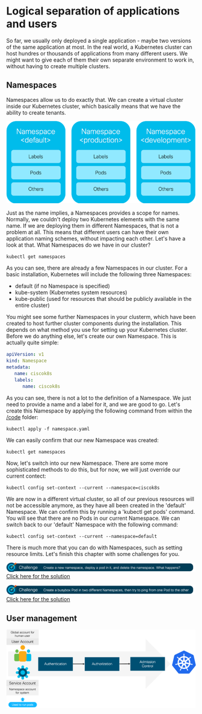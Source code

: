 # Logical separation of applications and users

So far, we usually only deployed a single application - maybe two versions of the same application at most. In the real world, a Kubernetes cluster can host hundres or thousands of applications from many different users. We might want to give each of them their own separate environment to work in, without having to create multiple clusters.


## Namespaces

Namespaces allow us to do exactly that. We can create a virtual cluster inside our Kubernetes cluster, which basically means that we have the ability to create tenants.

![Namespaces](img/namespaces_overview.png?raw=true "Namespaces")

Just as the name implies, a Namespaces provides a scope for names. Normally, we couldn't deploy two Kubernetes elements with the same name. If we are deploying them in different Namespaces, that is not a problem at all. This means that different users can have their own application naming schemes, without impacting each other. Let's have a look at that. What Namespaces do we have in our cluster?

```
kubectl get namespaces
```

As you can see, there are already a few Namespaces in our cluster. For a basic installation, Kubernetes will include the following three Namespaces:
* default (if no Namespace is specified)
* kube-system (Kubernetes system resources)
* kube-public (used for resources that should be publicly available in the entire cluster)

You might see some further Namespaces in your clusterm, which have been created to host further cluster components during the installation. This depends on what method you use for setting up your Kubernetes cluster. Before we do anything else, let's create our own Namespace. This is actually quite simple:

```yaml
apiVersion: v1
kind: Namespace
metadata: 
   name: ciscok8s
   labels:
      name: ciscok8s
```

As you can see, there is not a lot to the definition of a Namespace. We just need to provide a name and a label for it, and we are good to go. Let's create this Namespace by applying the following command from within the [/code](code/ "/code") folder:

```
kubectl apply -f namespace.yaml
```

We can easily confirm that our new Namespace was created:

```
kubectl get namespaces
```

Now, let's switch into our new Namespace. There are some more sophisticated methods to do this, but for now, we will just override our current contect:

```
kubectl config set-context --current --namespace=ciscok8s
```

We are now in a different virtual cluster, so all of our previous resources will not be accessible anymore, as they have all been created in the 'default' Namespace. We can confirm this by running a 'kubectl get pods' command. You will see that there are no Pods in our current Namespace. We can switch back to our 'default' Namespace with the following command:

```
kubectl config set-context --current --namespace=default
```

There is much more that you can do with Namespaces, such as setting resource limits. Let's finish this chapter with some challenges for you.

![Challenge 1](img/challenge1.png?raw=true "Challenge 1")
[Click here for the solution](./solutions/challenge1 "Click here for the solution")

![Challenge 2](img/challenge2.png?raw=true "Challenge 2")
[Click here for the solution](./solutions/challenge2 "Click here for the solution")

## User management

![User Accounts](img/user_accounts.png?raw=true "User Accounts")
